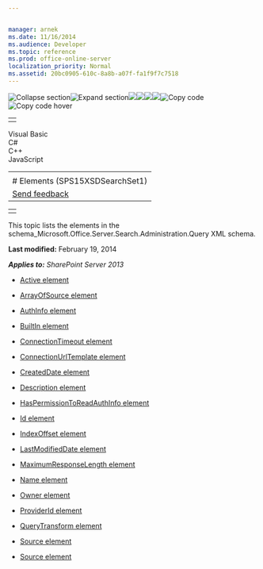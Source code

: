 ```yaml
---


manager: arnek
ms.date: 11/16/2014
ms.audience: Developer
ms.topic: reference
ms.prod: office-online-server
localization_priority: Normal
ms.assetid: 20bc0905-610c-8a8b-a07f-fa1f9f7c7518
---
```


![Collapse
section](../icons/collapse_all.gif "Collapse section")![Expand
section](../icons/expand_all.gif "Expand section")![](../icons/collapse_all.gif)![](../icons/expand_all.gif)![](../icons/dropdown.gif)![](../icons/dropdownHover.gif)![Copy
code](../icons/copycode.gif "Copy code")![Copy code
hover](../icons/copycodeHighlight.gif "Copy code hover")
<table>
<tbody>
<tr class="odd">
<td align="left"></td>
</tr>
</tbody>
</table>

Visual Basic  
C\#  
C++  
JavaScript  

<table>
<tbody>
<tr class="odd">
<td align="left"><span id="runningHeaderText"></span></td>
</tr>
<tr class="even">
<td align="left"># Elements (SPS15XSDSearchSet1)</td>
</tr>
<tr class="odd">
<td align="left"><span id="headfeedbackarea" class="feedbackhead"><a href="javascript:SubmitFeedback(&#39;docthis@Microsoft.com&#39;,&#39;&#39;,&#39;&#39;,&#39;&#39;,&#39;1.0.18082.1225&#39;,&#39;%0\dThank%20you%20for%20your%20feedback.%20The%20developer%20writing%20teams%20use%20your%20feedback%20to%20improve%20documentation.%20While%20we%20are%20reviewing%20your%20feedback,%20we%20may%20send%20you%20e-mail%20to%20ask%20for%20clarification%20or%20feedback%20on%20a%20solution.%20We%20do%20not%20use%20your%20e-mail%20address%20for%20any%20other%20purpose%20and%20we%20delete%20it%20after%20we%20finish%20our%20review.%0\AFor%20further%20information%20about%20the%20privacy%20policies%20of%20Microsoft,%20please%20see%20http://privacy.microsoft.com/en-us/default.aspx.%0\A%0\d&#39;,&#39;Customer%20feedback&#39;);">Send feedback</a></span></td>
</tr>
</tbody>
</table>

<table>
<colgroup>
<col width="100%" />
</colgroup>
<tbody>
<tr class="odd">
<td align="left"></td>
</tr>
</tbody>
</table>

This topic lists the elements in the <span
class="keyword">schema\_Microsoft.Office.Server.Search.Administration.Query</span>
XML schema.

**Last modified:** February 19, 2014

***Applies to:** SharePoint Server 2013*

-   [Active element](active-element-source-complextypesps15xsdsearchset1.htm)

-   [ArrayOfSource element](arrayofsource-element-sps15xsdsearchset1.htm)

-   [AuthInfo element](authinfo-element-source-complextypesps15xsdsearchset1.htm)

-   [BuiltIn element](builtin-element-source-complextypesps15xsdsearchset1.htm)

-   [ConnectionTimeout
    element](connectiontimeout-element-source-complextypesps15xsdsearchset1.htm)

-   [ConnectionUrlTemplate
    element](connectionurltemplate-element-source-complextypesps15xsdsearchset1.htm)

-   [CreatedDate element](createddate-element-source-complextypesps15xsdsearchset1.htm)

-   [Description element](description-element-source-complextypesps15xsdsearchset1.htm)

-   [HasPermissionToReadAuthInfo
    element](haspermissiontoreadauthinfo-element-source-complextypesps15xsdsearchset1.htm)

-   [Id element](id-element-source-complextypesps15xsdsearchset1.htm)

-   [IndexOffset element](indexoffset-element-source-complextypesps15xsdsearchset1.htm)

-   [LastModifiedDate element](lastmodifieddate-element-source-complextypesps15xsdsearchset1.htm)

-   [MaximumResponseLength
    element](maximumresponselength-element-source-complextypesps15xsdsearchset1.htm)

-   [Name element](name-element-source-complextypesps15xsdsearchset1.htm)

-   [Owner element](owner-element-source-complextypesps15xsdsearchset1.htm)

-   [ProviderId element](providerid-element-source-complextypesps15xsdsearchset1.htm)

-   [QueryTransform element](querytransform-element-source-complextypesps15xsdsearchset1.htm)

-   [Source element](source-element-sps15xsdsearchset1.htm)

-   [Source element](source-element-arrayofsource-complextypesps15xsdsearchset1.htm)








